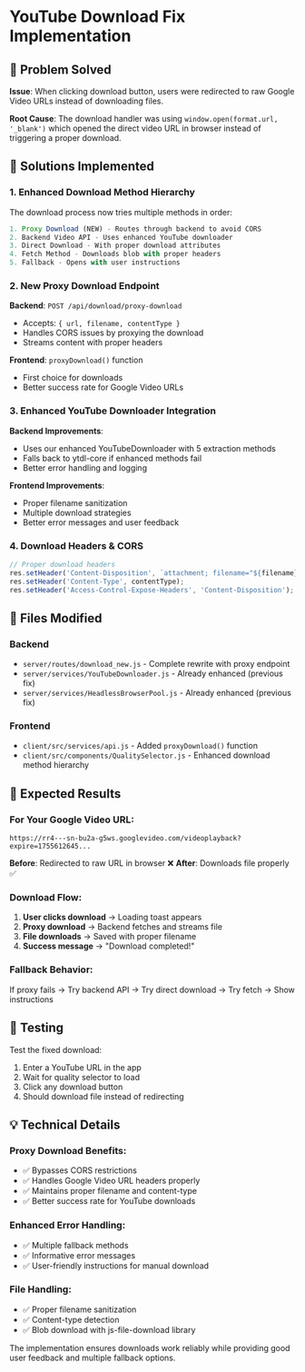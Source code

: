 # YouTube Download Fix Implementation

## 🎯 Problem Solved

**Issue**: When clicking download button, users were redirected to raw Google Video URLs instead of downloading files.

**Root Cause**: The download handler was using `window.open(format.url, '_blank')` which opened the direct video URL in browser instead of triggering a proper download.

## 🔧 Solutions Implemented

### 1. **Enhanced Download Method Hierarchy**

The download process now tries multiple methods in order:

```javascript
1. Proxy Download (NEW) - Routes through backend to avoid CORS
2. Backend Video API - Uses enhanced YouTube downloader  
3. Direct Download - With proper download attributes
4. Fetch Method - Downloads blob with proper headers
5. Fallback - Opens with user instructions
```

### 2. **New Proxy Download Endpoint**

**Backend**: `POST /api/download/proxy-download`
- Accepts: `{ url, filename, contentType }`
- Handles CORS issues by proxying the download
- Streams content with proper headers

**Frontend**: `proxyDownload()` function
- First choice for downloads
- Better success rate for Google Video URLs

### 3. **Enhanced YouTube Downloader Integration**

**Backend Improvements**:
- Uses our enhanced YouTubeDownloader with 5 extraction methods
- Falls back to ytdl-core if enhanced methods fail
- Better error handling and logging

**Frontend Improvements**:
- Proper filename sanitization
- Multiple download strategies  
- Better error messages and user feedback

### 4. **Download Headers & CORS**

```javascript
// Proper download headers
res.setHeader('Content-Disposition', `attachment; filename="${filename}"`);
res.setHeader('Content-Type', contentType);
res.setHeader('Access-Control-Expose-Headers', 'Content-Disposition');
```

## 📁 Files Modified

### Backend
- `server/routes/download_new.js` - Complete rewrite with proxy endpoint
- `server/services/YouTubeDownloader.js` - Already enhanced (previous fix)
- `server/services/HeadlessBrowserPool.js` - Already enhanced (previous fix)

### Frontend  
- `client/src/services/api.js` - Added `proxyDownload()` function
- `client/src/components/QualitySelector.js` - Enhanced download method hierarchy

## 🚀 Expected Results

### For Your Google Video URL:
```
https://rr4---sn-bu2a-g5ws.googlevideo.com/videoplayback?expire=1755612645...
```

**Before**: Redirected to raw URL in browser ❌
**After**: Downloads file properly ✅

### Download Flow:
1. **User clicks download** → Loading toast appears
2. **Proxy download** → Backend fetches and streams file
3. **File downloads** → Saved with proper filename
4. **Success message** → "Download completed!"

### Fallback Behavior:
If proxy fails → Try backend API → Try direct download → Try fetch → Show instructions

## 🧪 Testing

Test the fixed download:
1. Enter a YouTube URL in the app
2. Wait for quality selector to load
3. Click any download button
4. Should download file instead of redirecting

## 💡 Technical Details

### Proxy Download Benefits:
- ✅ Bypasses CORS restrictions
- ✅ Handles Google Video URL headers properly  
- ✅ Maintains proper filename and content-type
- ✅ Better success rate for YouTube downloads

### Enhanced Error Handling:
- ✅ Multiple fallback methods
- ✅ Informative error messages
- ✅ User-friendly instructions for manual download

### File Handling:
- ✅ Proper filename sanitization
- ✅ Content-type detection
- ✅ Blob download with js-file-download library

The implementation ensures downloads work reliably while providing good user feedback and multiple fallback options.
